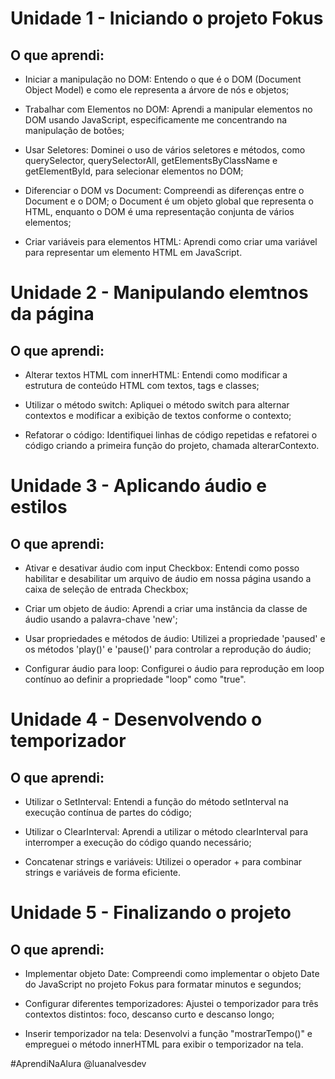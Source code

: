 # Unidade 1 - Iniciando o projeto Fokus

## O que aprendi:

- Iniciar a manipulação no DOM: Entendo o que é o DOM (Document Object Model) e como ele representa a árvore de nós e objetos;

- Trabalhar com Elementos no DOM: Aprendi a manipular elementos no DOM usando JavaScript, especificamente me concentrando na manipulação de botões;

- Usar Seletores: Dominei o uso de vários seletores e métodos, como querySelector, querySelectorAll, getElementsByClassName e getElementById, para selecionar elementos no DOM;

- Diferenciar o DOM vs Document: Compreendi as diferenças entre o Document e o DOM; o Document é um objeto global que representa o HTML, enquanto o DOM é uma representação conjunta de vários elementos;

- Criar variáveis para elementos HTML: Aprendi como criar uma variável para representar um elemento HTML em JavaScript.

# Unidade 2 - Manipulando elemtnos da página

## O que aprendi:

- Alterar textos HTML com innerHTML: Entendi como modificar a estrutura de conteúdo HTML com textos, tags e classes;

- Utilizar o método switch: Apliquei o método switch para alternar contextos e modificar a exibição de textos conforme o contexto;

- Refatorar o código: Identifiquei linhas de código repetidas e refatorei o código criando a primeira função do projeto, chamada alterarContexto.

# Unidade 3 - Aplicando áudio e estilos

## O que aprendi:

- Ativar e desativar áudio com input Checkbox: Entendi como posso habilitar e desabilitar um arquivo de áudio em nossa página usando a caixa de seleção de entrada Checkbox;

- Criar um objeto de áudio: Aprendi a criar uma instância da classe de áudio usando a palavra-chave 'new';

- Usar propriedades e métodos de áudio: Utilizei a propriedade 'paused' e os métodos 'play()' e 'pause()' para controlar a reprodução do áudio;

- Configurar áudio para loop: Configurei o áudio para reprodução em loop contínuo ao definir a propriedade "loop" como "true".

# Unidade 4 - Desenvolvendo o temporizador

## O que aprendi:

- Utilizar o SetInterval: Entendi a função do método setInterval na execução contínua de partes do código;

- Utilizar o ClearInterval: Aprendi a utilizar o método clearInterval para interromper a execução do código quando necessário;

- Concatenar strings e variáveis: Utilizei o operador + para combinar strings e variáveis de forma eficiente.

# Unidade 5 - Finalizando o projeto

## O que aprendi:

- Implementar objeto Date: Compreendi como implementar o objeto Date do JavaScript no projeto Fokus para formatar minutos e segundos;

- Configurar diferentes temporizadores: Ajustei o temporizador para três contextos distintos: foco, descanso curto e descanso longo;

- Inserir temporizador na tela: Desenvolvi a função "mostrarTempo()" e empreguei o método innerHTML para exibir o temporizador na tela.

#AprendiNaAlura @luanalvesdev
